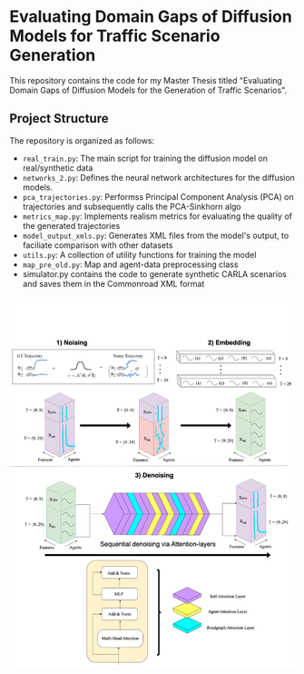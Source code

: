 # Evaluating Domain Gaps of Diffusion Models for Traffic Scenario Generation

This repository contains the code for my Master Thesis titled "Evaluating Domain Gaps of Diffusion Models for the Generation of Traffic Scenarios".

## Project Structure

The repository is organized as follows:

- `real_train.py`: The main script for training the diffusion model on real/synthetic data
- `networks_2.py`: Defines the neural network architectures for the diffusion models.
- `pca_trajectories.py`: Performss Principal Component Analysis (PCA) on trajectories and subsequently calls the PCA-Sinkhorn algo
- `metrics_map.py`: Implements realism metrics for evaluating the quality of the generated trajectories 
- `model_output_xmls.py`: Generates XML files from the model's output, to faciliate comparison with other datasets
- `utils.py`: A collection of utility functions for training the model 
- `map_pre_old.py`: Map and agent-data preprocessing class
-  simulator.py contains the code to generate synthetic CARLA scenarios and saves them in the Commonroad XML format


![Model architecture and Training procedure](MA/arc.png)
